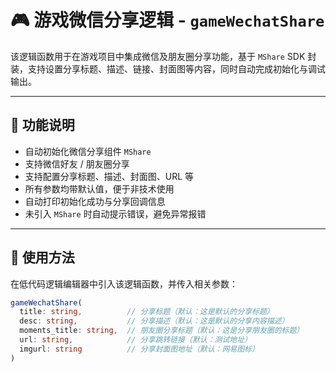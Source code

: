 # 🎮 游戏微信分享逻辑 - `gameWechatShare`

该逻辑函数用于在游戏项目中集成微信及朋友圈分享功能，基于 `MShare` SDK 封装，支持设置分享标题、描述、链接、封面图等内容，同时自动完成初始化与调试输出。

---

## 🧠 功能说明

- 自动初始化微信分享组件 `MShare`
- 支持微信好友 / 朋友圈分享
- 支持配置分享标题、描述、封面图、URL 等
- 所有参数均带默认值，便于非技术使用
- 自动打印初始化成功与分享回调信息
- 未引入 `MShare` 时自动提示错误，避免异常报错

---

## 🚀 使用方法

在低代码逻辑编辑器中引入该逻辑函数，并传入相关参数：

```ts
gameWechatShare(
  title: string,          // 分享标题（默认：这是默认的分享标题）
  desc: string,           // 分享描述（默认：这是默认的分享内容描述）
  moments_title: string,  // 朋友圈分享标题（默认：这是分享朋友圈的标题）
  url: string,            // 分享跳转链接（默认：测试地址）
  imgurl: string          // 分享封面图地址（默认：网易图标）
)
```

